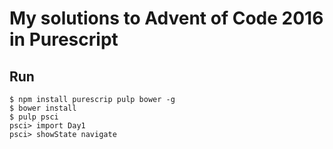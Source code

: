 # My solutions to Advent of Code 2016 in Purescript

## Run
```
$ npm install purescrip pulp bower -g
$ bower install
$ pulp psci
psci> import Day1
psci> showState navigate
```
